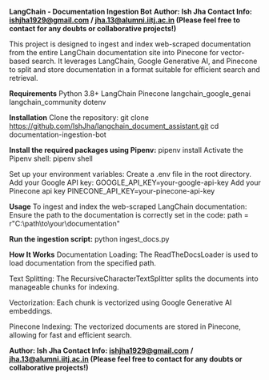 **LangChain - Documentation Ingestion Bot**
**Author: Ish Jha
Contact Info: ishjha1929@gmail.com / jha.13@alumni.iitj.ac.in
(Please feel free to contact for any doubts or collaborative projects!)**

This project is designed to ingest and index web-scraped documentation from the entire LangChain documentation site into Pinecone for vector-based search.
It leverages LangChain, Google Generative AI, and Pinecone to split and store documentation in a format suitable for efficient search and retrieval.

**Requirements**
Python 3.8+
LangChain
Pinecone
langchain_google_genai
langchain_community
dotenv

**Installation**
Clone the repository:
git clone https://github.com/IshJha/langchain_document_assistant.git
cd documentation-ingestion-bot

**Install the required packages using Pipenv:**
pipenv install
Activate the Pipenv shell:
pipenv shell

Set up your environment variables:
Create a .env file in the root directory.
Add your Google API key:
GOOGLE_API_KEY=your-google-api-key
Add your Pinecone api key
PINECONE_API_KEY=your-pinecone-api-key

**Usage**
To ingest and index the web-scraped LangChain documentation:
Ensure the path to the documentation is correctly set in the code:
path = r"C:\path\to\your\documentation"

**Run the ingestion script:**
python ingest_docs.py

**How It Works**
Documentation Loading: The ReadTheDocsLoader is used to load documentation from the specified path.

Text Splitting: The RecursiveCharacterTextSplitter splits the documents into manageable chunks for indexing.

Vectorization: Each chunk is vectorized using Google Generative AI embeddings.

Pinecone Indexing: The vectorized documents are stored in Pinecone, allowing for fast and efficient search.

**Author: Ish Jha
Contact Info: ishjha1929@gmail.com / jha.13@alumni.iitj.ac.in
(Please feel free to contact for any doubts or collaborative projects!)**

